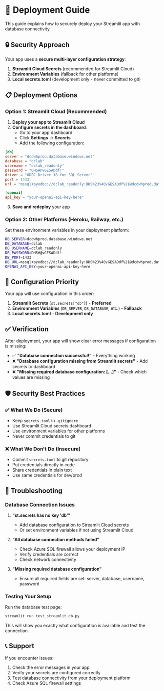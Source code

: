 # 🚀 Deployment Guide

This guide explains how to securely deploy your Streamlit app with database connectivity.

## 🔒 Security Approach

Your app uses a **secure multi-layer configuration strategy**:

1. **Streamlit Cloud Secrets** (recommended for Streamlit Cloud)
2. **Environment Variables** (fallback for other platforms)
3. **Local secrets.toml** (development only - never committed to git)

## 📋 Deployment Options

### Option 1: Streamlit Cloud (Recommended)

1. **Deploy your app to Streamlit Cloud**
2. **Configure secrets in the dashboard**:
   - Go to your app dashboard
   - Click **Settings** → **Secrets**
   - Add the following configuration:

```toml
[db]
server = "dcdwhprod.database.windows.net"
database = "dclab"
username = "dclab_readonly"
password = "DHS#@vGESADdf!"
driver = "ODBC Driver 18 for SQL Server"
port = 1433
url = "mssql+pyodbc://dclab_readonly:DHS%23%40vGESADdf%21@dcdwhprod.database.windows.net:1433/dclab?driver=ODBC+Driver+18+for+SQL+Server&Encrypt=yes&TrustServerCertificate=no&Connection+Timeout=30"

[openai]
api_key = "your-openai-api-key-here"
```

3. **Save and redeploy** your app

### Option 2: Other Platforms (Heroku, Railway, etc.)

Set these environment variables in your deployment platform:

```bash
DB_SERVER=dcdwhprod.database.windows.net
DB_DATABASE=dclab
DB_USERNAME=dclab_readonly
DB_PASSWORD=DHS#@vGESADdf!
DB_PORT=1433
DB_URL=mssql+pyodbc://dclab_readonly:DHS%23%40vGESADdf%21@dcdwhprod.database.windows.net:1433/dclab?driver=ODBC+Driver+18+for+SQL+Server&Encrypt=yes&TrustServerCertificate=no&Connection+Timeout=30
OPENAI_API_KEY=your-openai-api-key-here
```

## 🔧 Configuration Priority

Your app will use configuration in this order:

1. **Streamlit Secrets** (`st.secrets["db"]`) - **Preferred**
2. **Environment Variables** (`DB_SERVER`, `DB_DATABASE`, etc.) - **Fallback**
3. **Local secrets.toml** - **Development only**

## ✅ Verification

After deployment, your app will show clear error messages if configuration is missing:

- ✅ **"Database connection successful!"** - Everything working
- ❌ **"Database configuration missing from Streamlit secrets"** - Add secrets to dashboard
- ❌ **"Missing required database configuration: [...]"** - Check which values are missing

## 🛡️ Security Best Practices

### ✅ What We Do (Secure)
- Keep `secrets.toml` in `.gitignore`
- Use Streamlit Cloud secrets dashboard
- Use environment variables for other platforms
- Never commit credentials to git

### ❌ What We Don't Do (Insecure)
- Commit `secrets.toml` to git repository
- Put credentials directly in code
- Share credentials in plain text
- Use same credentials for dev/prod

## 🚨 Troubleshooting

### Database Connection Issues

1. **"st.secrets has no key 'db'"**
   - Add database configuration to Streamlit Cloud secrets
   - Or set environment variables if not using Streamlit Cloud

2. **"All database connection methods failed"**
   - Check Azure SQL firewall allows your deployment IP
   - Verify credentials are correct
   - Check network connectivity

3. **"Missing required database configuration"**
   - Ensure all required fields are set: server, database, username, password

### Testing Your Setup

Run the database test page:
```bash
streamlit run test_streamlit_db.py
```

This will show you exactly what configuration is available and test the connection.

## 📞 Support

If you encounter issues:
1. Check the error messages in your app
2. Verify your secrets are configured correctly
3. Test database connectivity from your deployment platform
4. Check Azure SQL firewall settings